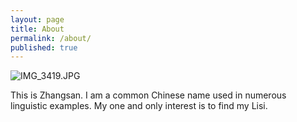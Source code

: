 ```yaml
---
layout: page
title: About
permalink: /about/
published: true
---
```

![IMG_3419.JPG](https://drive.google.com/drive/folders/0Bz--wkglsC71ZlVndUplX1FWaDg)

This is Zhangsan. I am a common Chinese name used in numerous linguistic examples. My one and only interest is to find my Lisi.
